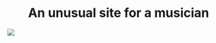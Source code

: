 <h1 align="center">An unusual site for a musician </h1>
<img src="https://raw.githubusercontent.com/AndreyChiruk/images/64691e4b262fa71f1fa1001a6ad33a355beaa10d/lend-music.PNG?token=AZ7C4S3O5NKBO4Z46ZNO663EUMIIM">

